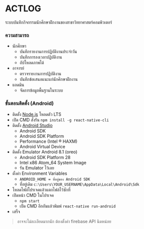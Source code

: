 # ACTLOG

ระบบบันทึกกิจกรรมนักศึกษาฝึกงานของสาขาวิทยาศาสตร์คอมพิวเตอร์

### ความสามารถ
* นักศึกษา
  - บันทึกรายงานการปฏิบัติงานประจำวัน
  - บันทึกการลงเวลาปฏิบัติงาน
  - อัปโหลดภาพได้
* อาจารย์
  - ตรวจรายงานการปฏิบัติงาน
  - บันทึกข้อเสนอแนะแก่นักศึกษาฝึกงาน 
* แอดมิน
  - จัดการข้อมูลพื้นฐานในระบบ

### ขั้นตอนติดตั้ง (Android)
* ติดตั้ง [Node.js](https://nodejs.org) โหลดตัว LTS
* เปิด CMD สั่งรัน ```npm install -g react-native-cli```
* ติดตั้ง [Android Studio](https://developer.android.com/studio/)
  - Android SDK
  - Android SDK Platform
  - Performance (Intel ® HAXM)
  - Android Virtual Device
* ติดตั้ง Emulator Android 8.1 (oreo)
  - Android SDK Platform 28
  - Intel x86 Atom_64 System Image
  - รัน Emulator ไว้เลย
* ตั้งค่า Environment Variables
  - ```ANDROID_HOME = ที่อยู่ของ Android SDK```
  - ที่อยู่เดิม ```c:\Users\YOUR_USERNAME\AppData\Local\Android\Sdk```
* โหลดไฟล์โปรเจคแล้วแตกไฟล์ไว้ซักที่
* เปิดหน้า CMD ในโปรเจค
  - ```npm start```
  - เปิด CMD อีกอันแล้วพิมพ์ ```react-native run-android```
* เสร็จ

>อาจจะไม่ละเอียดมากนัก ต้องตั้งค่า firebase API นิดหน่อย
